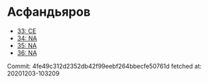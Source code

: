 # Асфандьяров
- [33: CE](33.md)
- [34: NA](34.md)
- [35: NA](35.md)
- [36: NA](36.md)

Commit: 4fe49c312d2352db42f99eebf264bbecfe50761d
 fetched at: 20201203-103209
